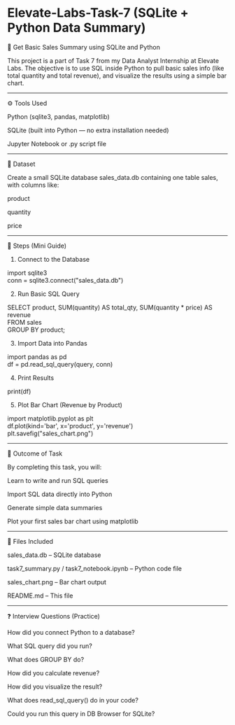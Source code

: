 # Elevate-Labs-Task-7 (SQLite + Python Data Summary)

🧮 Get Basic Sales Summary using SQLite and Python

This project is a part of Task 7 from my Data Analyst Internship at Elevate Labs. The objective is to use SQL inside Python to pull basic sales info (like total quantity and total revenue), and visualize the results using a simple bar chart.


---

⚙️ Tools Used

Python (sqlite3, pandas, matplotlib)

SQLite (built into Python — no extra installation needed)

Jupyter Notebook or .py script file



---

📂 Dataset

Create a small SQLite database sales_data.db containing one table sales, with columns like:

product

quantity

price



---

📌 Steps (Mini Guide)

1. Connect to the Database

import sqlite3  
conn = sqlite3.connect("sales_data.db")


2. Run Basic SQL Query

SELECT product, SUM(quantity) AS total_qty, SUM(quantity * price) AS revenue  
FROM sales  
GROUP BY product;


3. Import Data into Pandas

import pandas as pd  
df = pd.read_sql_query(query, conn)


4. Print Results

print(df)


5. Plot Bar Chart (Revenue by Product)

import matplotlib.pyplot as plt  
df.plot(kind='bar', x='product', y='revenue')  
plt.savefig("sales_chart.png")




---

🎯 Outcome of Task

By completing this task, you will:

Learn to write and run SQL queries

Import SQL data directly into Python

Generate simple data summaries

Plot your first sales bar chart using matplotlib



---

📁 Files Included

sales_data.db – SQLite database

task7_summary.py / task7_notebook.ipynb – Python code file

sales_chart.png – Bar chart output

README.md – This file



---

❓ Interview Questions (Practice)

How did you connect Python to a database?

What SQL query did you run?

What does GROUP BY do?

How did you calculate revenue?

How did you visualize the result?

What does read_sql_query() do in your code?

Could you run this query in DB Browser for SQLite?
